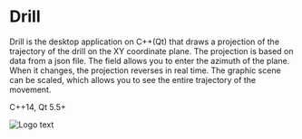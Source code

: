 # Drill
Drill is the desktop application on C++(Qt) that draws a projection of the trajectory of the drill on the XY coordinate plane.
The projection is based on data from a json file. 
The <azimuth> field allows you to enter the azimuth of the plane. When it changes, the projection reverses in real time.
The graphic scene can be scaled, which allows you to see the entire trajectory of the movement.

C++14, Qt 5.5+

![][logo]

[logo]: gitburqtcss.png "Logo text"
